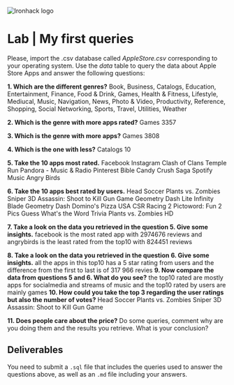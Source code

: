 ![Ironhack logo](https://i.imgur.com/1QgrNNw.png)

# Lab | My first queries

Please, import the .csv database called *AppleStore.csv* corresponding to your operating system. Use the *data* table to query the data about Apple Store Apps and answer the following questions: 

**1. Which are the different genres?**
Book, Business, Catalogs, Education, Entertainment, Finance, Food & Drink, Games, Health & Fitness, Lifestyle, Mediucal, Music, Navigation, News, Photo & Video, Productivity, Reference, Shopping, Social Networking, Sports, Travel, Utilities, Weather

**2. Which is the genre with more apps rated?**
Games	3357

**3. Which is the genre with more apps?**
Games	3808

**4. Which is the one with less?**
Catalogs	10

**5. Take the 10 apps most rated.**
Facebook
Instagram
Clash of Clans
Temple Run
Pandora - Music & Radio
Pinterest
Bible
Candy Crush Saga
Spotify Music
Angry Birds

**6. Take the 10 apps best rated by users.**
Head Soccer
Plants vs. Zombies
Sniper 3D Assassin: Shoot to Kill Gun Game
Geometry Dash Lite
Infinity Blade
Geometry Dash
Domino's Pizza USA
CSR Racing 2
Pictoword: Fun 2 Pics Guess What's the Word Trivia
Plants vs. Zombies HD

**7. Take a look on the data you retrieved in the question 5. Give some insights.**
facebook is the most rated app with 2974676 reviews and angrybirds is the least rated from the top10 with 824451 reviews

**8. Take a look on the data you retrieved in the question 6. Give some insights.**
all the apps in this top10 has a 5 star rating from users  and the difference from the first to last is of 317 966 revies
**9. Now compare the data from questions 5 and 6. What do you see?**
the top10 rated are mostly apps for socialmedia and streams of music and the top10 rated by users are mainly games
**10. How could you take the top 3 regarding the user ratings but also the number of votes?**
Head Soccer
Plants vs. Zombies
Sniper 3D Assassin: Shoot to Kill Gun Game

**11. Does people care about the price?** Do some queries, comment why are you doing them and the results you retrieve. What is your conclusion?


## Deliverables 
You need to submit a `.sql` file that includes the queries used to answer the questions above, as well as an `.md` file including your answers. 
